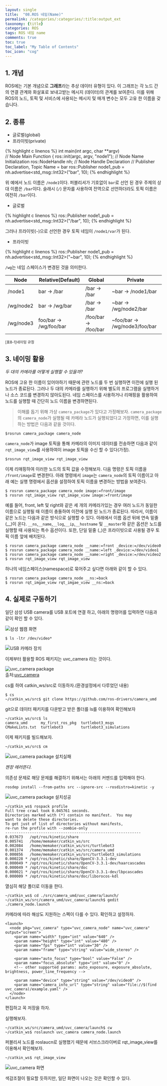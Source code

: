 ```yaml
---
layout: single
title:  "08.ROS 네임(Name)"
permalink: /categories/:categories/:title:output_ext
taxonomy: {title}
categories: ROS
tags: ROS 네임 name
comments: true
toc: true
toc_label: "My Table of Contents"
toc_icon: "cog"
---
```



## 1. 개념

ROS에는 기본 개념으로 **그래프**라는 추상 데이터 유형이 있다. 이 그래프는 각 노드 간의 연결 관계와 화살표로 보내고받는 메시지 (데이터)의 관계를 보여준다. 이를 위해 ROS의 노드, 토픽 및 서비스에 사용되는 메시지 및 매개 변수는 모두 고유 한 이름을 갖습니다.

## 2. 종류

* 글로벌(global)
* 프라이빗(private)


{% highlight c linenos %}
int main(int argc, char **argv) 		
// Node Main Function
{
ros::init(argc, argv, "node1"); 		 // Node Name Initialization
ros::NodeHandle nh; 			 // Node Handle Declaration
// Publisher Declaration, Topic Name = bar
ros::Publisher node1_pub = nh.advertise<std_msg::Int32>("bar", 10);
{% endhighlight %}

위 예에서 노드 이름은 `/node1`이다. 퍼블리셔가 기호없이 `bar`로 선언 된 경우 주제의 상대 이름은 `/bar`이다. 슬래시 (`/`) 문자를 사용하여 전역으로 선언하더라도 토픽 이름은 여전히 `/bar`이다.

* 글로벌

{% highlight c linenos %}
ros::Publisher node1_pub = nh.advertise<std_msg::Int32>("/bar", 10);
{% endhighlight %}

그러나 프라이빗(`~`)으로 선언한 경우 토픽 네임이 `/node1/var`가 된다.

* 프라이빗

{% highlight c linenos %}
ros::Publisher node1_pub = nh.advertise<std_msg::Int32>("~bar", 10);
{% endhighlight %}

`/wg`는 네임 스페이스가 변경된 것을 의미한다.

|Node|Relative(Default)|Global|Private|
|---|---|---|---|
|/node1|bar → /bar|/bar → /bar|~bar → /node1/bar|
|/wg/node2|bar → /wg/bar|/bar → /bar|~bar → /wg/node2/bar|
|/wg/node3|foo/bar → /wg/foo/bar|/foo/bar → /foo/bar|~foo/bar → /wg/node3/foo/bar|

<small>[표8-1]네이밍 규칭</small>

## 3. 네이밍 활용

*두 대의 카메라를 어떻게 실행할 수 있을까?*

ROS에 고유 한 이름이 있어야하기 때문에 관련 노드를 두 번 실행하면 이전에 실행 된 노드가 종료된다. 그러나 두 대의 카메라를 실행하기 위해 별도의 프로그램을 실행하거나 소스 코드를 변경하지 않아도된다. 네임 스페이스를 사용하거나 리매핑을 활용하여 노드를 실행할 때 간단히 노드 이름을 변경하면된다.

>이해를 돕기 위해 가상 `camera_package`가 있다고 가정해보자. `camera_package`의 `camera_node`가 실행될 때 카메라 노드가 실행되었다고 가정하면, 이를 실행하는 방법은 다음과 같을 것이다.

```
$rosrun camera_package camera_node
```
`camera_node`가 image 토픽을 통해 카메라의 이미지 데이터를 전송하면 다음과 같이 `rqt_image_view`를 사용하여이 image 토픽을 수신 할 수 있다(가정). 
```
$rosrun rqt_image_view rqt_image_view
```
이제 리매핑하여 이러한 노드의 토픽 값을 수정해보자. 다음 명령은 토픽 이름을 `/front/image`로 변경한다. 아래 명령에서 `image`는 `camera_node`의 토픽 이름이고 아래 예는 실행 명령에서 옵션을 설정하여 토픽 이름을 변경하는 방법을 보여준다.

```
$ rosrun camera_package camera_node image:=front/image
$ rosrun rqt_image_view rqt_image_view image:=front/image
```

예를 들어, front, left 및 right와 같은 세 개의 카메라가있는 경우 여러 노드가 동일한 이름으로 실행될 때 이름이 충돌하여 이전에 실행 된 노드가 종료된다. 따라서, 이름이 같은 노드는 다음과 같은 방식으로 실행할 수 있다. 아래에서 이름 옵션 뒤에 연속 밑줄 (__)이 온다.
`__ns`,`__name`,`__log`,`__ip`,`__hostname` 및 `__master`와 같은 옵션은 노드를 실행할 때 사용되는 특수 옵션이다. 또한, 단일 밑줄 (_)은 프라이빗으로 사용될 경우 토픽 이름 앞에 배치된다.

```
$ rosrun camera_package camera_node __name:=front _device:=/dev/video0
$ rosrun camera_package camera_node __name:=left _device:=/dev/video1
$ rosrun camera_package camera_node __name:=right _device:=/dev/video2
$ rosrun rqt_image_view rqt_image_view
```

하나의 네임스페이스(namespace)로 묶어주고 싶다면 아래와 같이 할 수 있다.

```
$ rosrun camera_package camera_node __ns:=back
$ rosrun rqt_imgae_view rqt_imgae_view __ns:=back
```


## 4. 실제로 구동하기

일단 삼성 USB camera를 USB 포트에 연결 하고, 아래의 명령어를 입력하면 다음과 같이 확인 할 수 있다.

<img src="/assets/img/ros/samsung_web_cam.png"  title="삼성 웹캠 화면"><br>


```
$ ls -ltr /dev/video*
```
<img src="/assets/img/ros/camera_device.png"  title="USB 카메라 장치"><br>


이제부터 활용할 ROS 패키지는 uvc_camera 라는 것이다.

<img src="/assets/img/ros/uvc_camera_wiki.png"  title="uvc_camera package"><br>
출처:[uvc_camera](http://wiki.ros.org/uvc_camera)


cs를 하여 catkin_ws/src로 이동하자.(환경설정에서 다루었던 내용)
```
$ cs
~/catkin_ws/src$ git clone https://github.com/ros-drivers/camera_umd
```
git으로 데이터 패키지를 다운받고 받은 폴더를 ls를 이용하여 확인해보자

```
~/catkin_ws/src$ ls
camera_umd      my_first_ros_pkg  turtlebot3_msgs
CMakeLists.txt  turtlebot3        turtlebot3_simulations
```
이제 패키지를 빌드해보자.
```
~/catkin_ws/src$ cm
```
<img src="/assets/img/ros/ros_uvc_install_fail.png"  title="uvc_camera package 설치실패"><br>

*젠장 에러뜬다.*

의존성 문제로 해당 문제를 해결하기 위해서는 아래의 커멘드를 입력해야 한다.

```
rosdep install --from-paths src --ignore-src --rosdistro=kinetic -y
```

<img src="/assets/img/ros/ros_uvc_install_success.png"  title="uvc_camera package 설치성공"><br>


```
~/catkin_ws$ rospack profile
Full tree crawl took 0.045761 seconds.
Directories marked with (*) contain no manifest.  You may
want to delete these directories.
To get just of list of directories without manifests,
re-run the profile with --zombie-only
-------------------------------------------------------------
0.037673   /opt/ros/kinetic/share
0.005741   /home/memaker/catkin_ws/src
0.002084   /home/memaker/catkin_ws/src/turtlebot3
0.001374   /home/memaker/catkin_ws/src/camera_umd
0.000856   /home/memaker/catkin_ws/src/turtlebot3_simulations
0.000228 * /opt/ros/kinetic/share/OpenCV-3.3.1-dev
0.000049 * /opt/ros/kinetic/share/OpenCV-3.3.1-dev/haarcascades
0.000049 * /opt/ros/kinetic/share/doc
0.000021 * /opt/ros/kinetic/share/OpenCV-3.3.1-dev/lbpcascades
0.000009 * /opt/ros/kinetic/share/doc/liborocos-kdl
```

열심히 해당 폴더로 이동을 한다.

```
~/catkin_ws$ cd ./src/camera_umd/uvc_camera/launch/
~/catkin_ws/src/camera_umd/uvc_camera/launch$ gedit ./camera_node.launch
```

카메라에 따라 해상도 지원하는 스펙이 다를 수 있다. 확인하고 설정하자.

```
<launch>
  <node pkg="uvc_camera" type="uvc_camera_node" name="uvc_camera" output="screen">
    <param name="width" type="int" value="640" />
    <param name="height" type="int" value="480" />
    <param name="fps" type="int" value="30" />
    <param name="frame" type="string" value="wide_stereo" />

    <param name="auto_focus" type="bool" value="False" />
    <param name="focus_absolute" type="int" value="0" />
    <!-- other supported params: auto_exposure, exposure_absolute, brightness, power_line_frequency -->

    <param name="device" type="string" value="/dev/video0" />
    <param name="camera_info_url" type="string" value="file://$(find uvc_camera)/example.yaml" />
  </node>
</launch>
```
편집하고 꼭 저장을 하자.


실행해보자.

```
~/catkin_ws/src/camera_umd/uvc_camera/launch$ cw
~/catkin_ws$ roslaunch uvc_camera camera_node.launch
```
퍼블리셔 노드를 roslaucn로 실행했기 때문에 서브스크라이버로 rqt_image_view를 이용해서 확인해보자.

```
~/catkin_ws$ rqt_image_view
```

<img src="/assets/img/ros/rqt_image_view_uvc_camera.png"  title="uvc_camera 화면"><br>

색감조절이 필요할 듯하지만, 일단 화면이 나오는 것은 확인할 수 있다.








